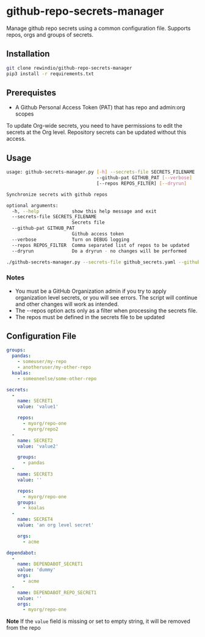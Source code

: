 # github-repo-secrets-manager

Manage github repo secrets using a common configuration file.  Supports repos, orgs and groups of secrets.

## Installation

```bash
git clone rewindio/github-repo-secrets-manager
pip3 install -r requirements.txt
```

## Prerequistes

- A Github Personal Access Token (PAT) that has repo and admin:org scopes

To update Org-wide secrets, you need to have permissions to edit the secrets at the Org level.
Repository secrets can be updated without this access.

## Usage

```bash
usage: github-secrets-manager.py [-h] --secrets-file SECRETS_FILENAME
                                 --github-pat GITHUB_PAT [--verbose]
                                 [--repos REPOS_FILTER] [--dryrun]

Synchronize secrets with github repos

optional arguments:
  -h, --help            show this help message and exit
  --secrets-file SECRETS_FILENAME
                        Secrets file
  --github-pat GITHUB_PAT
                        Github access token
  --verbose             Turn on DEBUG logging
  --repos REPOS_FILTER  Comma separated list of repos to be updated
  --dryrun              Do a dryrun - no changes will be performed
```

```bash
./github-secrets-manager.py --secrets-file github_secrets.yaml --github-pat 123456789
```

### Notes

- You must be a GitHub Organization admin if you try to apply organization level secrets, or you will see errors. The script will continue and other changes will work as intended.
- The --repos option acts only as a filter when processing the secrets file.
- The repos must be defined in the secrets file to be updated

## Configuration File

```yaml
groups:
  pandas:
    - someuser/my-repo
    - anotheruser/my-other-repo
  koalas:
    - someoneelse/some-other-repo

secrets:
  -
    name: SECRET1
    value: 'value1'

    repos:
      - myorg/repo-one
      - myorg/repo2
  -
    name: SECRET2
    value: 'value2'

    groups:
      - pandas
  -
    name: SECRET3
    value: ''

    repos:
      - myorg/repo-one
    groups:
      - koalas
  -
    name: SECRET4
    value: 'an org level secret'

    orgs:
      - acme

dependabot:
  -
    name: DEPENDABOT_SECRET1
    value: 'dummy'
    orgs:
      - acme
  -
    name: DEPENDABOT_REPO_SECRET1
    value: ''
    orgs:
      - myorg/repo-one

```

**Note**
If the `value` field is missing or set to empty string, it will be removed from the repo

